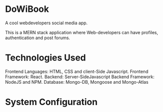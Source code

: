 # DoWiBook

A cool webdevelopers social media app.

This is a MERN stack application where Web-developers can have profiles, authentication and post forums.

<h1>Technologies Used</h1>

Frontend Languages: HTML, CSS and client-Side Javascript. Frontend Framework: React. Backend: Server-SideJavascript Backend Framework: NodeJS and NPM. Database: Mongo-DB, Mongoose and Mongo-Atlas

<h1>System Configuration</h1>

<h1></h1>
